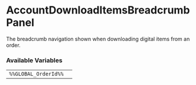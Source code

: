 # AccountDownloadItemsBreadcrumb Panel

The breadcrumb navigation shown when downloading digital items from an order.

### Available Variables
|||
|---|---|
| `%%GLOBAL_OrderId%%` |
